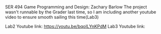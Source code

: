 SER 494 Game Programming and Design: Zachary Barlow
The project wasn't runnable by the Grader last time, so I am including another youtube video to ensure smooth sailing this time(Lab3)

Lab2 Youtube link: https://youtu.be/bqoILYnKPdM
Lab3 Youtube link:
